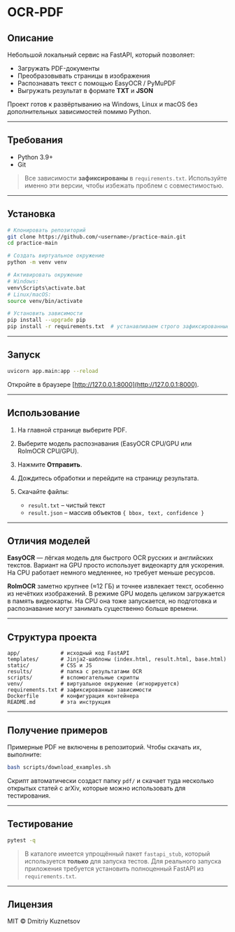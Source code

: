 # OCR‑PDF

## Описание

Небольшой локальный сервис на FastAPI, который позволяет:

* Загружать PDF-документы
* Преобразовывать страницы в изображения
* Распознавать текст с помощью EasyOCR / PyMuPDF
* Выгружать результат в формате **TXT** и **JSON**

Проект готов к развёртыванию на Windows, Linux и macOS без дополнительных зависимостей помимо Python.

---

## Требования

* Python 3.9+
* Git

> Все зависимости **зафиксированы** в `requirements.txt`.
> Используйте именно эти версии, чтобы избежать проблем с совместимостью.

---

## Установка

```bash
# Клонировать репозиторий
git clone https://github.com/<username>/practice-main.git
cd practice-main

# Создать виртуальное окружение
python -m venv venv

# Активировать окружение
# Windows:
venv\Scripts\activate.bat
# Linux/macOS:
source venv/bin/activate

# Установить зависимости
pip install --upgrade pip
pip install -r requirements.txt  # устанавливаем строго зафиксированные версии
```

---

## Запуск

```bash
uvicorn app.main:app --reload
```

Откройте в браузере [http://127.0.0.1:8000](http://127.0.0.1:8000).

---

## Использование

1. На главной странице выберите PDF.
2. Выберите модель распознавания (EasyOCR CPU/GPU или RolmOCR CPU/GPU).
3. Нажмите **Отправить**.
4. Дождитесь обработки и перейдите на страницу результата.
5. Скачайте файлы:

   * `result.txt` – чистый текст
   * `result.json` – массив объектов `{ bbox, text, confidence }`

---

## Отличия моделей

**EasyOCR** — лёгкая модель для быстрого OCR русских и английских текстов. Вариант
на GPU просто использует видеокарту для ускорения. На CPU работает немного
медленнее, но требует меньше ресурсов.

**RolmOCR** заметно крупнее (≈12 ГБ) и точнее извлекает текст, особенно из
нечётких изображений. В режиме GPU модель целиком загружается в память
видеокарты. На CPU она тоже запускается, но подготовка и распознавание могут
занимать существенно больше времени.

---

## Структура проекта

```
app/             # исходный код FastAPI
templates/       # Jinja2‑шаблоны (index.html, result.html, base.html)
static/          # CSS и JS
results/         # папка с результатами OCR
scripts/         # вспомогательные скрипты
venv/            # виртуальное окружение (игнорируется)
requirements.txt # зафиксированные зависимости
Dockerfile       # конфигурация контейнера
README.md        # эта инструкция
```

---

## Получение примеров

Примерные PDF не включены в репозиторий. Чтобы скачать их, выполните:

```bash
bash scripts/download_examples.sh
```

Скрипт автоматически создаст папку `pdf/` и скачает туда несколько открытых статей с arXiv, которые можно использовать для тестирования.

---

## Тестирование

```bash
pytest -q
```

> В каталоге имеется упрощённый пакет `fastapi_stub`, который используется **только** для запуска тестов. Для реального запуска приложения требуется установить полноценный FastAPI из `requirements.txt`.

---

## Лицензия

MIT © Dmitriy Kuznetsov
